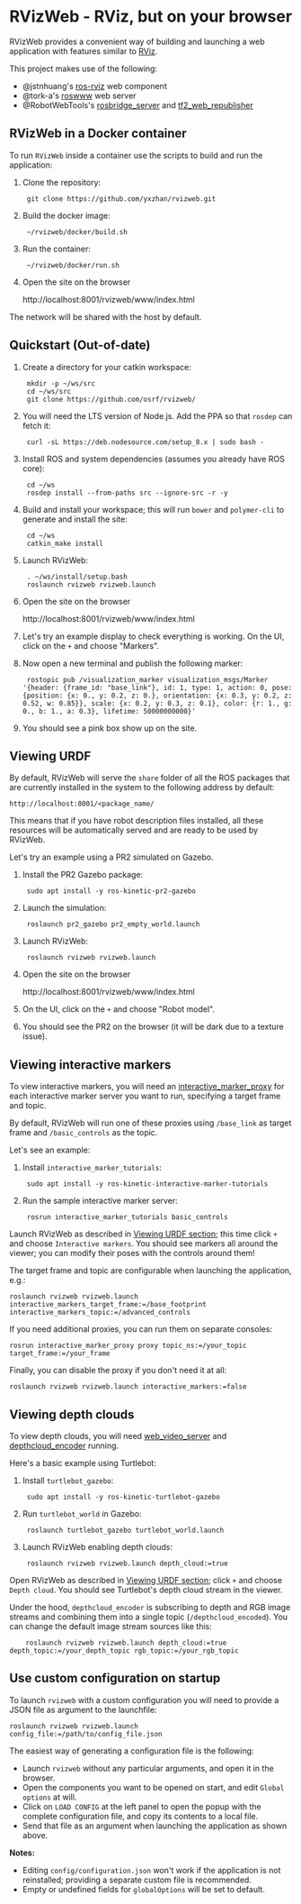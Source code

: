 # RVizWeb - RViz, but on your browser

RVizWeb provides a convenient way of building and launching a web application
with features similar to [RViz](https://github.com/ros-visualization/rviz).

This project makes use of the following:

* @jstnhuang's [ros-rviz](https://github.com/jstnhuang/ros-rviz) web component
* @tork-a's [roswww](https://github.com/tork-a/roswww) web server
* @RobotWebTools's [rosbridge_server](https://github.com/RobotWebTools/rosbridge_suite)
  and [tf2_web_republisher](https://github.com/RobotWebTools/tf2_web_republisher)



## RVizWeb in a Docker container

To run `RVizWeb` inside a container use the scripts to build and run the application:

1. Clone the repository:

        git clone https://github.com/yxzhan/rvizweb.git

2. Build the docker image:

        ~/rvizweb/docker/build.sh

3. Run the container:

        ~/rvizweb/docker/run.sh
        
4. Open the site on the browser

    http://localhost:8001/rvizweb/www/index.html

The network will be shared with the host by default.

## Quickstart (Out-of-date)

1. Create a directory for your catkin workspace:

        mkdir -p ~/ws/src
        cd ~/ws/src
        git clone https://github.com/osrf/rvizweb/

1. You will need the LTS version of Node.js. Add the PPA so that `rosdep` can fetch it:

        curl -sL https://deb.nodesource.com/setup_8.x | sudo bash -

1. Install ROS and system dependencies (assumes you already have ROS core):

        cd ~/ws
        rosdep install --from-paths src --ignore-src -r -y

1. Build and install your workspace; this will run `bower` and `polymer-cli`
   to generate and install the site:

        cd ~/ws
        catkin_make install

1. Launch RVizWeb:

        . ~/ws/install/setup.bash
        roslaunch rvizweb rvizweb.launch

1. Open the site on the browser

    http://localhost:8001/rvizweb/www/index.html

1. Let's try an example display to check everything is working. On the UI, click on the `+` and choose "Markers".

1. Now open a new terminal and publish the following marker:

        rostopic pub /visualization_marker visualization_msgs/Marker '{header: {frame_id: "base_link"}, id: 1, type: 1, action: 0, pose: {position: {x: 0., y: 0.2, z: 0.}, orientation: {x: 0.3, y: 0.2, z: 0.52, w: 0.85}}, scale: {x: 0.2, y: 0.3, z: 0.1}, color: {r: 1., g: 0., b: 1., a: 0.3}, lifetime: 50000000000}'

1. You should see a pink box show up on the site.

## Viewing URDF

By default, RVizWeb will serve the `share` folder of all the ROS packages that
are currently installed in the system to the following address by default:

    http://localhost:8001/<package_name/

This means that if you have robot description files installed, all these resources
will be automatically served and are ready to be used by RVizWeb.

Let's try an example using a PR2 simulated on Gazebo.

1. Install the PR2 Gazebo package:

        sudo apt install -y ros-kinetic-pr2-gazebo

1. Launch the simulation:

        roslaunch pr2_gazebo pr2_empty_world.launch

1. Launch RVizWeb:

        roslaunch rvizweb rvizweb.launch

1. Open the site on the browser

    http://localhost:8001/rvizweb/www/index.html

1. On the UI, click on the `+` and choose "Robot model".

1. You should see the PR2 on the browser (it will be dark due to a texture issue).

## Viewing interactive markers

To view interactive markers, you will need an [interactive_marker_proxy](https://wiki.ros.org/interactive_marker_proxy) for
each interactive marker server you want to run, specifying a target frame and topic.

By default, RVizWeb will run one of these proxies using `/base_link` as target frame and `/basic_controls` as the topic.

Let's see an example:

1. Install `interactive_marker_tutorials`:

        sudo apt install -y ros-kinetic-interactive-marker-tutorials

1. Run the sample interactive marker server:

        rosrun interactive_marker_tutorials basic_controls

Launch RVizWeb as described in [Viewing URDF section](#viewing-urdf); this time click `+` and choose `Interactive markers`.
You should see markers all around the viewer; you can modify their poses with the controls around them!

The target frame and topic are configurable when launching the application, e.g.:

    roslaunch rvizweb rvizweb.launch interactive_markers_target_frame:=/base_footprint interactive_markers_topic:=/advanced_controls

If you need additional proxies, you can run them on separate consoles:

    rosrun interactive_marker_proxy proxy topic_ns:=/your_topic target_frame:=/your_frame

Finally, you can disable the proxy if you don't need it at all:

    roslaunch rvizweb rvizweb.launch interactive_markers:=false

## Viewing depth clouds

To view depth clouds, you will need [web_video_server](https://wiki.ros.org/web_video_server) and [depthcloud_encoder](https://wiki.ros.org/depthcloud_encoder) running.

Here's a basic example using Turtlebot:

1. Install `turtlebot_gazebo`:

        sudo apt install -y ros-kinetic-turtlebot-gazebo

1. Run `turtlebot_world` in Gazebo:

        roslaunch turtlebot_gazebo turtlebot_world.launch

1. Launch RVizWeb enabling depth clouds:

        roslaunch rvizweb rvizweb.launch depth_cloud:=true

Open RVizWeb as described in [Viewing URDF section](#viewing-urdf); click `+` and choose `Depth cloud`.
You should see Turtlebot's depth cloud stream in the viewer.

Under the hood, `depthcloud_encoder` is subscribing to depth and RGB image streams and combining them into a single topic (`/depthcloud_encoded`).
You can change the default image stream sources like this:

        roslaunch rvizweb rvizweb.launch depth_cloud:=true depth_topic:=/your_depth_topic rgb_topic:=/your_rgb_topic

## Use custom configuration on startup

To launch `rvizweb` with a custom configuration you will need to provide a JSON file as argument to the launchfile:

```
roslaunch rvizweb rvizweb.launch config_file:=/path/to/config_file.json
```

The easiest way of generating a configuration file is the following:
- Launch `rvizweb` without any particular arguments, and open it in the browser.
- Open the components you want to be opened on start, and edit `Global options` at will.
- Click on `LOAD CONFIG` at the left panel to open the popup with the complete configuration file, and copy its contents to a local file.
- Send that file as an argument when launching the application as shown above.

**Notes:**
- Editing `config/configuration.json` won't work if the application is not reinstalled; providing a separate custom file is recommended.
- Empty or undefined fields for `globalOptions` will be set to default.


